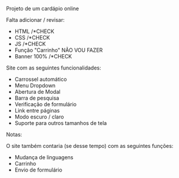 Projeto de um cardápio online

Falta adicionar / revisar:
- HTML /*CHECK
- CSS /*CHECK
- JS /*CHECK
- Função "Carrinho" NÃO VOU FAZER
- Banner 100% /*CHECK

Site com as seguintes funcionalidades:

- Carrossel automático
- Menu Dropdown
- Abertura de Modal
- Barra de pesquisa
- Verificação de formulário
- Link entre páginas
- Modo escuro / claro
- Suporte para outros tamanhos de tela

Notas:

O site também contaria (se desse tempo) com as seguintes funções:
- Mudança de linguagens
- Carrinho
- Envio de formulário
